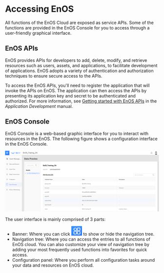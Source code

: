 # Accessing EnOS

All functions of the EnOS Cloud are exposed as service APIs. Some of the functions are provided in the EnOS Console for you to access through a user-friendly graphical interface.

## EnOS APIs

EnOS provides APIs for developers to add, delete, modify, and retrieve resources such as users, assets, and applications, to facilitate development of applications. EnOS adopts a variety of authentication and authorization techniques to ensure secure access to the APIs.

To access the EnOS APIs, you'll need to register the application that will invoke the APIs on EnOS. The application can then access the APIs by presenting its application key and secret to be authenticated and authorized. For more information, see [Getting started with EnOS APIs](https://docs.envisioniot.com/docs/app-development/en/latest/enos_apis/getting_started_enos_apis.html) in the *Application Development* manual.

## EnOS Console

EnOS Console is a web-based graphic interface for you to interact with resources in the EnOS. The following figure shows a configuration interface in the EnOS Console.

![EnOS Console](media/enos_console.png)

The user interface is mainly comprised of 3 parts:

- Banner: Where you can click ![Menu](media/menu.png) to show or hide the navigation tree.
- Navigation tree: Where you can access the entries to all functions of EnOS cloud. You can also customize your view of navigation tree by adding your most frequently used functions into favorites for quick access.
- Configuration panel: Where you perform all configuration tasks around your data and resources on EnOS cloud.
